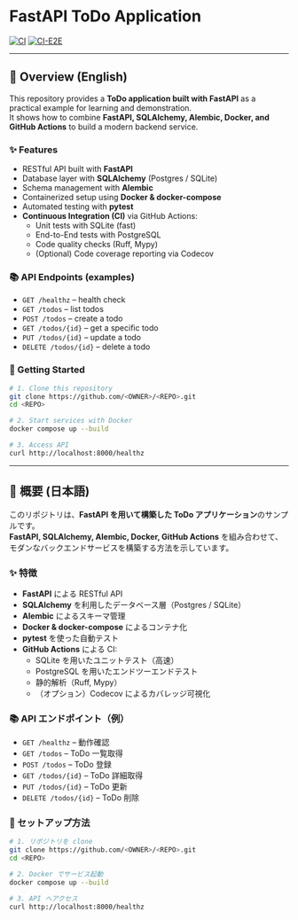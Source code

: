 # FastAPI ToDo Application

[![CI](https://github.com/<OWNER>/<REPO>/actions/workflows/ci.yml/badge.svg)](https://github.com/<OWNER>/<REPO>/actions)
[![CI-E2E](https://github.com/<OWNER>/<REPO>/actions/workflows/ci-e2e.yml/badge.svg)](https://github.com/<OWNER>/<REPO>/actions)

---

## 📌 Overview (English)

This repository provides a **ToDo application built with FastAPI** as a practical example for learning and demonstration.  
It shows how to combine **FastAPI, SQLAlchemy, Alembic, Docker, and GitHub Actions** to build a modern backend service.

### ✨ Features
- RESTful API built with **FastAPI**
- Database layer with **SQLAlchemy** (Postgres / SQLite)
- Schema management with **Alembic**
- Containerized setup using **Docker & docker-compose**
- Automated testing with **pytest**
- **Continuous Integration (CI)** via GitHub Actions:
  - Unit tests with SQLite (fast)
  - End-to-End tests with PostgreSQL
  - Code quality checks (Ruff, Mypy)
  - (Optional) Code coverage reporting via Codecov

### 📚 API Endpoints (examples)
- `GET /healthz` – health check
- `GET /todos` – list todos
- `POST /todos` – create a todo
- `GET /todos/{id}` – get a specific todo
- `PUT /todos/{id}` – update a todo
- `DELETE /todos/{id}` – delete a todo

### 🚀 Getting Started
```bash
# 1. Clone this repository
git clone https://github.com/<OWNER>/<REPO>.git
cd <REPO>

# 2. Start services with Docker
docker compose up --build

# 3. Access API
curl http://localhost:8000/healthz
```

---

## 📌 概要 (日本語)

このリポジトリは、**FastAPI を用いて構築した ToDo アプリケーション**のサンプルです。  
**FastAPI, SQLAlchemy, Alembic, Docker, GitHub Actions** を組み合わせて、モダンなバックエンドサービスを構築する方法を示しています。

### ✨ 特徴
- **FastAPI** による RESTful API
- **SQLAlchemy** を利用したデータベース層（Postgres / SQLite）
- **Alembic** によるスキーマ管理
- **Docker & docker-compose** によるコンテナ化
- **pytest** を使った自動テスト
- **GitHub Actions** による CI:
  - SQLite を用いたユニットテスト（高速）
  - PostgreSQL を用いたエンドツーエンドテスト
  - 静的解析（Ruff, Mypy）
  - （オプション）Codecov によるカバレッジ可視化

### 📚 API エンドポイント（例）
- `GET /healthz` – 動作確認
- `GET /todos` – ToDo 一覧取得
- `POST /todos` – ToDo 登録
- `GET /todos/{id}` – ToDo 詳細取得
- `PUT /todos/{id}` – ToDo 更新
- `DELETE /todos/{id}` – ToDo 削除

### 🚀 セットアップ方法
```bash
# 1. リポジトリを clone
git clone https://github.com/<OWNER>/<REPO>.git
cd <REPO>

# 2. Docker でサービス起動
docker compose up --build

# 3. API へアクセス
curl http://localhost:8000/healthz
```
